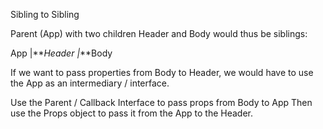 Sibling to Sibling

Parent (App) with two children
Header and Body would thus be siblings:

App
|**_Header
|_**Body

If we want to pass properties from Body to Header,
we would have to use the App as an intermediary / interface.

Use the Parent / Callback Interface to pass props from Body to App
Then use the Props object to pass it from the App to the Header.

